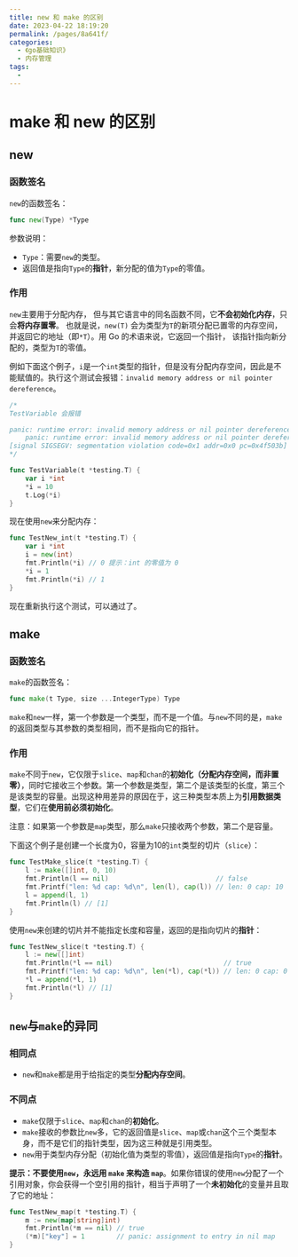 ```yaml
---
title: new 和 make 的区别
date: 2023-04-22 18:19:20
permalink: /pages/8a641f/
categories:
  - 《go基础知识》
  - 内存管理
tags:
  - 
---
```

# make 和 new 的区别

## new

### 函数签名

`new`的函数签名：

```go
func new(Type) *Type
```

参数说明：

- `Type`：需要`new`的类型。
- 返回值是指向`Type`的**指针**，新分配的值为`Type`的零值。

### 作用

`new`主要用于分配内存， 但与其它语言中的同名函数不同，它**不会初始化内存**，只会**将内存置零**。 也就是说，`new(T)` 会为类型为`T`的新项分配已置零的内存空间， 并返回它的地址（即`*T`）。用 Go 的术语来说，它返回一个指针， 该指针指向新分配的，类型为`T`的零值。

例如下面这个例子，`i`是一个`int`类型的指针，但是没有分配内存空间，因此是不能赋值的。执行这个测试会报错：`invalid memory address or nil pointer dereference`。

```go
/*
TestVariable 会报错

panic: runtime error: invalid memory address or nil pointer dereference [recovered]
	panic: runtime error: invalid memory address or nil pointer dereference
[signal SIGSEGV: segmentation violation code=0x1 addr=0x0 pc=0x4f503b]
*/

func TestVariable(t *testing.T) {
	var i *int
	*i = 10
	t.Log(*i)
}
```

现在使用`new`来分配内存：

```go
func TestNew_int(t *testing.T) {
	var i *int
	i = new(int)
	fmt.Println(*i) // 0 提示：int 的零值为 0
	*i = 1
	fmt.Println(*i) // 1
}
```

现在重新执行这个测试，可以通过了。

##  make

### 函数签名

`make`的函数签名：

```go
func make(t Type, size ...IntegerType) Type
```

`make`和`new`一样，第一个参数是一个类型，而不是一个值。与`new`不同的是，`make`的返回类型与其参数的类型相同，而不是指向它的指针。

### 作用

`make`不同于`new`，它仅限于`slice`、`map`和`chan`的**初始化（分配内存空间，而非置零）**，同时它接收三个参数。第一个参数是类型，第二个是该类型的长度，第三个是该类型的容量。出现这种用差异的原因在于，这三种类型本质上为**引用数据类型**，它们在**使用前必须初始化**。

注意：如果第一个参数是`map`类型，那么`make`只接收两个参数，第二个是容量。

下面这个例子是创建一个长度为0，容量为10的`int`类型的切片（`slice`）：

```go
func TestMake_slice(t *testing.T) {
	l := make([]int, 0, 10)
	fmt.Println(l == nil)                           // false
	fmt.Printf("len: %d cap: %d\n", len(l), cap(l)) // len: 0 cap: 10
	l = append(l, 1)
	fmt.Println(l) // [1]
}
```

使用`new`来创建的切片并不能指定长度和容量，返回的是指向切片的**指针**：

```go
func TestNew_slice(t *testing.T) {
	l := new([]int)
	fmt.Println(*l == nil)                            // true
	fmt.Printf("len: %d cap: %d\n", len(*l), cap(*l)) // len: 0 cap: 0
	*l = append(*l, 1)
	fmt.Println(*l) // [1]
}
```

## `new`与`make`的异同

### 相同点

- `new`和`make`都是用于给指定的类型**分配内存空间**。

### 不同点

- `make`仅限于`slice`、`map`和`chan`的**初始化**。
- `make`接收的参数比`new`多，它的返回值是`slice`、`map`或`chan`这个三个类型本身，而不是它们的指针类型，因为这三种就是引用类型。
- `new`用于类型内存分配（初始化值为类型的零值），返回值是指向`Type`的**指针**。

**提示：不要使用`new`，永远用 `make` 来构造 `map`**。如果你错误的使用`new`分配了一个引用对象，你会获得一个空引用的指针，相当于声明了一个**未初始化**的变量并且取了它的地址：

```go
func TestNew_map(t *testing.T) {
	m := new(map[string]int)
	fmt.Println(*m == nil) // true
	(*m)["key"] = 1        // panic: assignment to entry in nil map
}
```